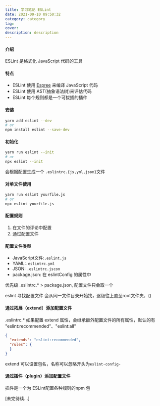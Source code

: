 ```yaml
---
title: 学习笔记 ESLint
date: 2021-09-10 09:50:32
category: category
tag:
cover:
description: description
---
```


#### 介绍

ESLint 是格式化 JavaScript 代码的工具

#### 特点

- ESLint 使用 [Espree](https://github.com/eslint/espree) 来编译 JavaScript 代码
- ESLint 使用 AST(抽象语法树)来评估代码
- ESLint 每个规则都是一个可拔插的插件

#### 安装

```bash
yarn add eslint --dev
# or
npm install eslint --save-dev

```

#### 初始化

```bash
yarn run eslint --init
# or
npx eslint --init
```

会根据配置生成一个 `.eslintrc.{js,yml,json}`文件

#### 对单文件使用

```bash
yarn run eslint yourfile.js
# or
npx eslint yourfile.js
```

#### 配置规则

1. 在文件的评论中配置
2. 通过配置文件

#### 配置文件类型

* JavaScript文件:`.eslint.js`
* YAML:`.eslintrc.yml`
* JSON: `.eslintrc.jscon`
* package.json: 在 eslintConfig 的属性中

优先级 .eslintrc.* > package.json, 配置文件只会取一个

eslint 寻找配置文件 会从同一文件目录开始找，逐级往上直至root文件夹，()

#### 通过拓展（extend）添加配置文件

.eslintrc.* 如果配置 extend 属性，会继承额外配置文件的所有属性，默认的有 "eslint:recommended"、"eslint:all"

```json
{
  "extends": "eslint:recommended",
  "rules": {
  }
}
```

extend 可以设置包名，名称可以忽略开头为`eslint-config-`

#### 通过插件（plugin）添加配置文件

插件是一个为 ESLint配置各种规则的npm 包 

[未完待续...]